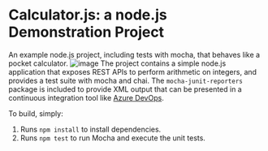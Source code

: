 Calculator.js: a node.js Demonstration Project
==============================================
An example node.js project, including tests with mocha, that behaves like
a pocket calculator.
![image](https://github.com/Uzair-Javed/calculator/assets/82396774/fe4a88df-3ad2-4dfe-a16a-b995af24dc23)
The project contains a simple node.js application that exposes REST APIs
to perform arithmetic on integers, and provides a test suite with mocha
and chai.  The `mocha-junit-reporters` package is included to provide XML
output that can be presented in a continuous integration tool like
[Azure DevOps](https://azure.com/devops).

To build, simply:

1. Runs `npm install` to install dependencies.
2. Runs `npm test` to run Mocha and execute the unit tests.

